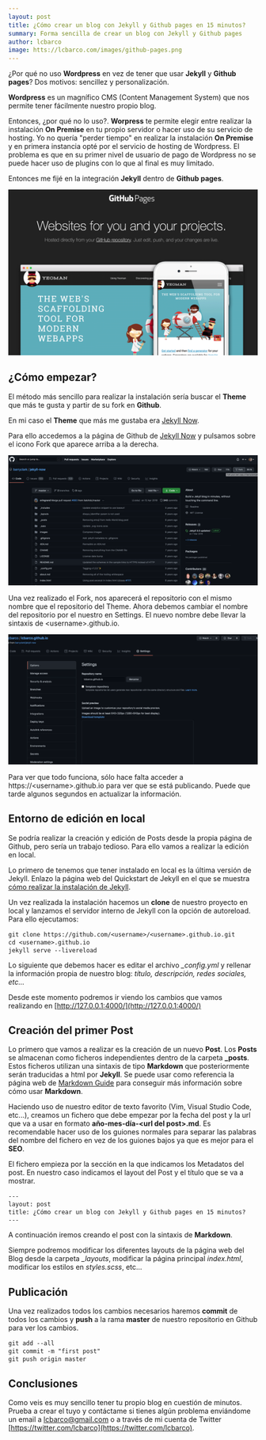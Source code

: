 ```yaml
---
layout: post
title: ¿Cómo crear un blog con Jekyll y Github pages en 15 minutos?
summary: Forma sencilla de crear un blog con Jekyll y Github pages
author: lcbarco
image: htts://lcbarco.com/images/github-pages.png
---
```


¿Por qué no uso **Wordpress** en vez de tener que usar **Jekyll** y **Github pages**? Dos motivos: sencillez y personalización.

**Wordpress** es un magnífico CMS (Content Management System) que nos permite tener fácilmente nuestro propio blog. 

Entonces, ¿por qué no lo uso?. **Worpress** te permite elegir entre realizar la instalación **On Premise** en tu propio servidor o hacer uso de su servicio de hosting. Yo no quería "perder tiempo" en realizar la instalación **On Premise** y en primera instancia opté por el servicio de hosting de Wordpress. El problema es que en su primer nivel de usuario de pago de Wordpress no se puede hacer uso de plugins con lo que al final es muy limitado.

Entonces me fijé en la integración **Jekyll** dentro de **Github pages**.

![Página home apkpure.com](/images/github-pages.png)
<!--more-->

## ¿Cómo empezar?
El método más sencillo para realizar la instalación sería buscar el **Theme** que más te gusta y partir de su fork en **Github**.

En mi caso el **Theme** que más me gustaba era [Jekyll Now](https://github.com/barryclark/jekyll-now).

Para ello accedemos a la página de Github de [Jekyll Now](https://github.com/barryclark/jekyll-now) y pulsamos sobre el icono Fork que aparece arriba a la derecha.

![Página del Theme al que hacer Fork](/images/fork-github.png)

Una vez realizado el Fork, nos aparecerá el repositorio con el mismo nombre que el repositorio del Theme. Ahora debemos cambiar el nombre del repositorio por el nuestro en Settings. El nuevo nombre debe llevar la sintaxis de \<username\>.github.io.

![Página de Settings de nuestro proyecto](/images/github-settings.png)

Para ver que todo funciona, sólo hace falta acceder a https://\<username\>.github.io para ver que se está publicando. Puede que tarde algunos segundos en actualizar la información.

## Entorno de edición en local
Se podría realizar la creación y edición de Posts desde la propia página de Github, pero sería un trabajo tedioso. Para ello vamos a realizar la edición en local. 

Lo primero de tenemos que tener instalado en local es la última versión de Jekyll. Enlazo la página web del Quickstart de Jekyll en el que se muestra [cómo realizar la instalación de Jekyll](https://jekyllrb.com/docs/). 

Un vez realizada la instalación hacemos un **clone** de nuestro proyecto en local y lanzamos el servidor interno de Jekyll con la opción de autoreload. Para ello ejecutamos:

```
git clone https://github.com/<username>/<username>.github.io.git
cd <username>.github.io
jekyll serve --livereload
```

Lo siguiente que debemos hacer es editar el archivo *_config.yml* y rellenar la información propia de nuestro blog: *título, descripción, redes sociales, etc...*

Desde este momento podremos ir viendo los cambios que vamos realizando en [http://127.0.0.1:4000/](http://127.0.0.1:4000/)

## Creación del primer Post
Lo primero que vamos a realizar es la creación de un nuevo **Post**. Los **Posts** se almacenan como ficheros independientes dentro de la carpeta **_posts**. Estos ficheros utilizan una sintaxis de tipo **Markdown** que posteriormente serán traducidas a html por **Jekyll**. Se puede usar como referencia la página web de [Markdown Guide](https://www.markdownguide.org/cheat-sheet/) para conseguir más información sobre cómo usar **Markdown**.

Haciendo uso de nuestro editor de texto favorito (Vim, Visual Studio Code, etc...), creamos un fichero que debe empezar por la fecha del post y la url que va a usar en formato **año-mes-día-\<url del post>.md**. Es recomendable hacer uso de los guiones normales para separar las palabras del nombre del fichero en vez de los guiones bajos ya que es mejor para el **SEO**.

El fichero empieza por la sección en la que indicamos los Metadatos del post. En nuestro caso indicamos el layout del Post y el título que se va a mostrar.

```
---
layout: post
title: ¿Cómo crear un blog con Jekyll y Github pages en 15 minutos?
---
```

A continuación iremos creando el post con la sintaxis de **Markdown**.

Siempre podremos modificar los diferentes layouts de la página web del Blog desde la carpeta *_layouts*, modificar la página principal *index.html*, modificar los estilos en *styles.scss*, etc...

## Publicación

Una vez realizados todos los cambios necesarios haremos **commit** de todos los cambios y **push** a la rama **master** de nuestro repositorio en Github para ver los cambios.

```
git add --all
git commit -m "first post"
git push origin master
```

## Conclusiones
Como veis es muy sencillo tener tu propio blog en cuestión de minutos. Prueba a crear el tuyo y contáctame si tienes algún problema enviándome un email a [lcbarco@gmail.com](mailto:lcbarco@gmail.com) o a través de mi cuenta de Twitter [https://twitter.com/lcbarco](https://twitter.com/lcbarco).






